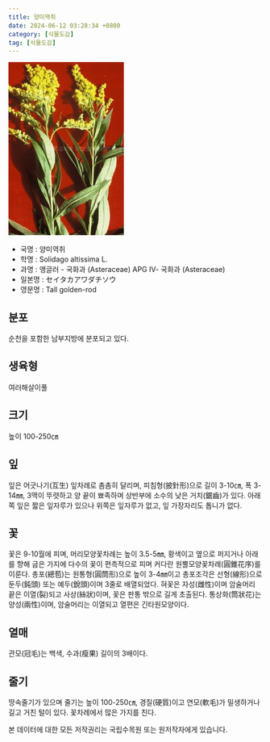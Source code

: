 ```yaml
---
title: 양미역취
date: 2024-06-12 03:28:34 +0800
category: [식물도감]
tag: [식물도감]
---
```




![양미역취](/assets/img/fileUpload/plants/basic/Compositae/Solidago/8148/1_th2.JPG)
- 국명 : 양미역취
- 학명 : Solidago altissima L.
- 과명 : 앵글러 - 국화과 (Asteraceae) APG Ⅳ- 국화과 (Asteraceae)
- 일본명 : セイタカアワダチソウ
- 영문명 : Tall golden-rod


## 분포
순천을 포함한 남부지방에 분포되고 있다.
## 생육형
여러해살이풀 
## 크기
높이  100-250㎝
## 잎
잎은 어긋나기(互生) 잎차례로 촘촘히 달리며, 피침형(披針形)으로 길이 3-10㎝, 폭 3-14㎜, 3맥이 뚜렷하고 양 끝이 뾰족하며 상반부에 소수의 낮은 거치(鋸齒)가 있다. 아래쪽 잎은 짧은 잎자루가 있으나 위쪽은 잎자루가 없고, 잎 가장자리도 톱니가 없다.
## 꽃
꽃은 9-10월에 피며, 머리모양꽃차례는 높이 3.5-5㎜, 황색이고 옆으로 퍼지거나 아래를 향해 굽은 가지에 다수의 꽃이 편측적으로 피며 커다란 원뿔모양꽃차례(圓錐花序)를 이룬다. 총포(總苞)는 원통형(圓筒形)으로 높이 3-4㎜이고 총포조각은 선형(線形)으로 둔두(鈍頭) 또는 예두(銳頭)이며 3줄로 배열되었다. 혀꽃은 자성(雌性)이며 암술머리 끝은 이열(裂)되고 사상(絲狀)이며, 꽃은 판통 밖으로 길게 초출된다. 통상화(筒狀花)는 양성(兩性)이며, 암술머리는 이열되고 열편은 긴타원모양이다.
## 열매
관모(冠毛)는 백색, 수과(瘦果) 길이의 3배이다.
## 줄기
땅속줄기가 있으며 줄기는 높이 100-250㎝, 경질(硬質)이고 연모(軟毛)가 밀생하거나 길고 거친 털이 있다. 꽃차례에서 많은 가지를 친다.






본 데이터에 대한 모든 저작권리는 국립수목원 또는 원저작자에게 있습니다.
